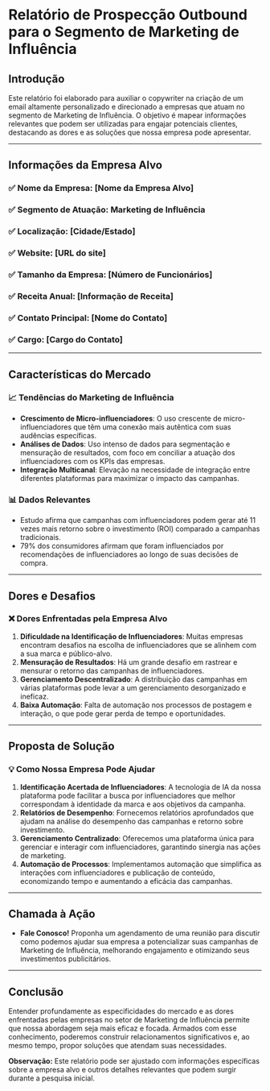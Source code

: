 # Relatório de Prospecção Outbound para o Segmento de Marketing de Influência

## Introdução
Este relatório foi elaborado para auxiliar o copywriter na criação de um email altamente personalizado e direcionado a empresas que atuam no segmento de Marketing de Influência. O objetivo é mapear informações relevantes que podem ser utilizadas para engajar potenciais clientes, destacando as dores e as soluções que nossa empresa pode apresentar.

---

## Informações da Empresa Alvo
### ✅ Nome da Empresa: [Nome da Empresa Alvo]
### ✅ Segmento de Atuação: Marketing de Influência
### ✅ Localização: [Cidade/Estado]
### ✅ Website: [URL do site]
### ✅ Tamanho da Empresa: [Número de Funcionários]
### ✅ Receita Anual: [Informação de Receita]
### ✅ Contato Principal: [Nome do Contato]
### ✅ Cargo: [Cargo do Contato]

---

## Características do Mercado
### 📈 Tendências do Marketing de Influência
- **Crescimento de Micro-influenciadores**: O uso crescente de micro-influenciadores que têm uma conexão mais autêntica com suas audências específicas.
- **Análises de Dados**: Uso intenso de dados para segmentação e mensuração de resultados, com foco em conciliar a atuação dos influenciadores com os KPIs das empresas.
- **Integração Multicanal**: Elevação na necessidade de integração entre diferentes plataformas para maximizar o impacto das campanhas.

### 📊 Dados Relevantes
- Estudo afirma que campanhas com influenciadores podem gerar até 11 vezes mais retorno sobre o investimento (ROI) comparado a campanhas tradicionais.
- 79% dos consumidores afirmam que foram influenciados por recomendações de influenciadores ao longo de suas decisões de compra.

---

## Dores e Desafios
### ❌ Dores Enfrentadas pela Empresa Alvo
1. **Dificuldade na Identificação de Influenciadores**: Muitas empresas encontram desafios na escolha de influenciadores que se alinhem com a sua marca e público-alvo.
2. **Mensuração de Resultados**: Há um grande desafio em rastrear e mensurar o retorno das campanhas de influenciadores.
3. **Gerenciamento Descentralizado**: A distribuição das campanhas em várias plataformas pode levar a um gerenciamento desorganizado e ineficaz.
4. **Baixa Automação**: Falta de automação nos processos de postagem e interação, o que pode gerar perda de tempo e oportunidades.

---

## Proposta de Solução
### 💡 Como Nossa Empresa Pode Ajudar
1. **Identificação Acertada de Influenciadores**: A tecnologia de IA da nossa plataforma pode facilitar a busca por influenciadores que melhor correspondam à identidade da marca e aos objetivos da campanha.
2. **Relatórios de Desempenho**: Fornecemos relatórios aprofundados que ajudam na análise do desempenho das campanhas e retorno sobre investimento.
3. **Gerenciamento Centralizado**: Oferecemos uma plataforma única para gerenciar e interagir com influenciadores, garantindo sinergia nas ações de marketing.
4. **Automação de Processos**: Implementamos automação que simplifica as interações com influenciadores e publicação de conteúdo, economizando tempo e aumentando a eficácia das campanhas.

---

## Chamada à Ação
- **Fale Conosco!** Proponha um agendamento de uma reunião para discutir como podemos ajudar sua empresa a potencializar suas campanhas de Marketing de Influência, melhorando engajamento e otimizando seus investimentos publicitários.

---

## Conclusão
Entender profundamente as especificidades do mercado e as dores enfrentadas pelas empresas no setor de Marketing de Influência permite que nossa abordagem seja mais eficaz e focada. Armados com esse conhecimento, poderemos construir relacionamentos significativos e, ao mesmo tempo, propor soluções que atendam suas necessidades.

**Observação:** Este relatório pode ser ajustado com informações específicas sobre a empresa alvo e outros detalhes relevantes que podem surgir durante a pesquisa inicial.